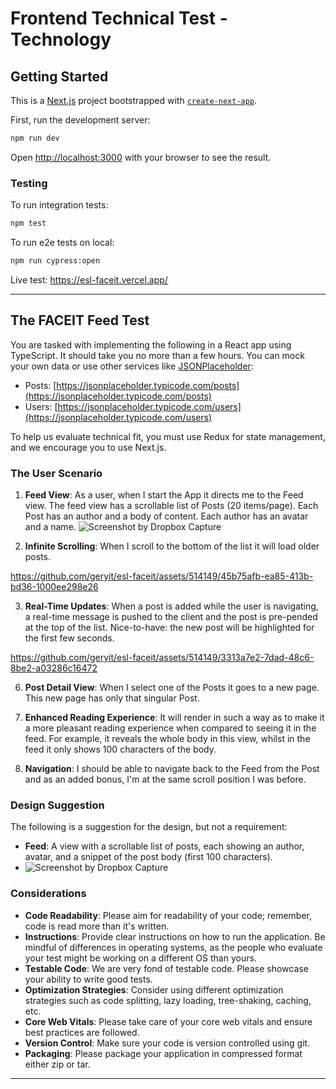 # Frontend Technical Test - Technology

## Getting Started

This is a [Next.js](https://nextjs.org/) project bootstrapped with [`create-next-app`](https://github.com/vercel/next.js/tree/canary/packages/create-next-app).

First, run the development server:

```bash
npm run dev
```

Open [http://localhost:3000](http://localhost:3000) with your browser to see the result.

### Testing

To run integration tests:

```bash
npm test
```

To run e2e tests on local:

```bash
npm run cypress:open
```

Live test: https://esl-faceit.vercel.app/


---

## The FACEIT Feed Test

You are tasked with implementing the following in a React app using TypeScript. It should take you no more than a few hours. You can mock your own data or use other services like [JSONPlaceholder](https://jsonplaceholder.typicode.com):

- Posts: [https://jsonplaceholder.typicode.com/posts](https://jsonplaceholder.typicode.com/posts)
- Users: [https://jsonplaceholder.typicode.com/users](https://jsonplaceholder.typicode.com/users)

To help us evaluate technical fit, you must use Redux for state management, and we encourage you to use Next.js.

### The User Scenario

1. **Feed View**: As a user, when I start the App it directs me to the Feed view. The feed view has a scrollable list of Posts (20 items/page). Each Post has an author and a body of content. Each author has an avatar and a name.
![Screenshot by Dropbox Capture](https://github.com/geryit/esl-faceit/assets/514149/4b16520c-191b-4535-9689-d43113585126)

2. **Infinite Scrolling**: When I scroll to the bottom of the list it will load older posts.

https://github.com/geryit/esl-faceit/assets/514149/45b75afb-ea85-413b-bd36-1000ee298e26



3. **Real-Time Updates**: When a post is added while the user is navigating, a real-time message is pushed to the client and the post is pre-pended at the top of the list. Nice-to-have: the new post will be highlighted for the first few seconds.


https://github.com/geryit/esl-faceit/assets/514149/3313a7e2-7dad-48c6-8be2-a03286c16472






6. **Post Detail View**: When I select one of the Posts it goes to a new page. This new page has only that singular Post.

7. **Enhanced Reading Experience**: It will render in such a way as to make it a more pleasant reading experience when compared to seeing it in the feed. For example, it reveals the whole body in this view, whilst in the feed it only shows 100 characters of the body.

8. **Navigation**: I should be able to navigate back to the Feed from the Post and as an added bonus, I'm at the same scroll position I was before.

### Design Suggestion

The following is a suggestion for the design, but not a requirement:

- **Feed**: A view with a scrollable list of posts, each showing an author, avatar, and a snippet of the post body (first 100 characters).
- ![Screenshot by Dropbox Capture](https://github.com/geryit/esl-faceit/assets/514149/7524fca7-dd02-4851-8ff6-f8f3e3c028e1)

### Considerations

- **Code Readability**: Please aim for readability of your code; remember, code is read more than it's written.
- **Instructions**: Provide clear instructions on how to run the application. Be mindful of differences in operating systems, as the people who evaluate your test might be working on a different OS than yours.
- **Testable Code**: We are very fond of testable code. Please showcase your ability to write good tests.
- **Optimization Strategies**: Consider using different optimization strategies such as code splitting, lazy loading, tree-shaking, caching, etc.
- **Core Web Vitals**: Please take care of your core web vitals and ensure best practices are followed.
- **Version Control**: Make sure your code is version controlled using git.
- **Packaging**: Please package your application in compressed format either zip or tar.

---


